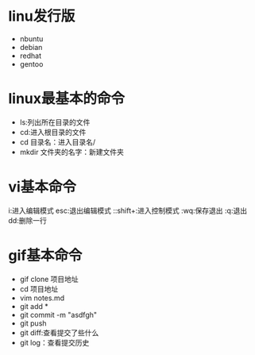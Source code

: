 # linu发行版
- nbuntu
- debian
- redhat
- gentoo
# linux最基本的命令
- ls:列出所在目录的文件
- cd:进入根目录的文件
- cd 目录名：进入目录名/
- mkdir 文件夹的名字：新建文件夹
# vi基本命令
i:进入编辑模式
esc:退出编辑模式
::shift+:进入控制模式
:wq:保存退出
:q:退出
dd:删除一行
# gif基本命令
- gif clone 项目地址
- cd 项目地址
- vim notes.md
- git add *
- git commit -m "asdfgh"
- git push
- git diff:查看提交了些什么
- git log：查看提交历史

